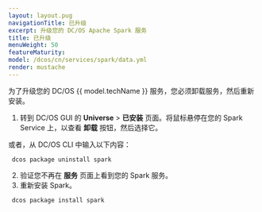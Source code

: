 ```yaml
---
layout: layout.pug
navigationTitle: 已升级
excerpt: 升级您的 DC/OS Apache Spark 服务
title: 已升级
menuWeight: 50
featureMaturity:
model: /dcos/cn/services/spark/data.yml
render: mustache
---
```


为了升级您的 DC/OS {{ model.techName }} 服务，您必须卸载服务，然后重新安装。

1. 转到 DC/OS GUI 的 **Universe** > **已安装** 页面。将鼠标悬停在您的 Spark Service 上，以查看 **卸载** 按钮，然后选择它。

或者，从 DC/OS CLI 中输入以下内容：
```
 dcos package uninstall spark
```
2. 验证您不再在 **服务** 页面上看到您的 Spark 服务。
3. 重新安装 Spark。
```
 dcos package install spark
```
